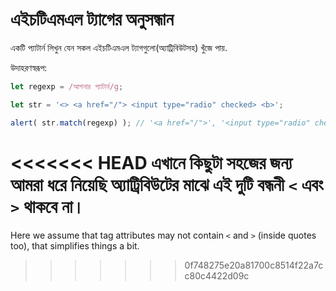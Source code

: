 # এইচটিএমএল ট্যাগের অনুসন্ধান

একটি প্যাটার্ন লিখুন যেন সকল এইচটিএমএল ট্যাগগুলো(অ্যাট্রিবিউটসহ) খুঁজে পায়.

উদাহরণস্বরূপ:

```js run
let regexp = /আপনার প্যাটার্ন/g;

let str = '<> <a href="/"> <input type="radio" checked> <b>';

alert( str.match(regexp) ); // '<a href="/">', '<input type="radio" checked>', '<b>'
```

<<<<<<< HEAD
এখানে কিছুটা সহজের জন্য আমরা ধরে নিয়েছি অ্যাট্রিবিউটের মাঝে এই দুটি বন্ধনী `<` এবং `>` থাকবে না।
=======
Here we assume that tag attributes may not contain `<` and `>` (inside quotes too), that simplifies things a bit.
>>>>>>> 0f748275e20a81700c8514f22a7cc80c4422d09c
